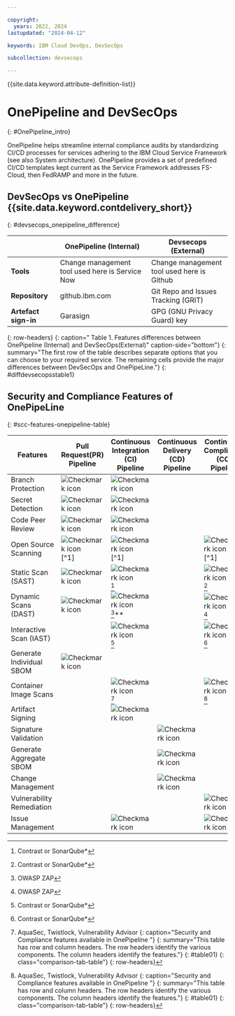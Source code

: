 ```yaml
---

copyright:
  years: 2022, 2024
lastupdated: "2024-04-12"

keywords: IBM Cloud DevOps, DevSecOps

subcollection: devsecops

---
```


{{site.data.keyword.attribute-definition-list}}

# OnePipeline and DevSecOps
{: #OnePipeline_intro}

OnePipeline helps streamline internal compliance audits by standardizing CI/CD processes for services adhering to the IBM Cloud Service Framework (see also System architecture). OnePipeline provides a set of predefined CI/CD templates kept current as the Service Framework addresses FS-Cloud, then FedRAMP and more in the future.


## DevSecOps vs OnePipeline {{site.data.keyword.contdelivery_short}}
{: #devsecops_onepipeline_difference}

|                    | OnePipeline (Internal)                                                      | Devsecops (External)                |
|--------------------|--------------------------------------------------------------------------------------|-----------------------------------------------------|
| **Tools**          | Change management tool used here is Service Now                                   | Change management tool used here is  Github  |
| **Repository**     | github.ibm.com                         |  Git Repo and Issues Tracking (GRIT)                                    |
| **Artefact sign-in**       |   Garasign   |GPG (GNU Privacy Guard) key|
{: row-headers}
{: caption=" Table 1. Features differences between OnePipeline (Internal) and DevSecOps(External)" caption-side="bottom"}
{: summary="The first row of the table describes separate options that you can choose to your required service. The remaining cells provide the major differences between DevSecOps and OnePipeLine."}
{: #diffdevsecopsstable1}



## Security and Compliance Features of OnePipeLine
{: #scc-features-onepipeline-table}

| Features | Pull Request(PR) Pipeline  | Continuous Integration (CI) Pipeline  | Continuous Delivery (CD) Pipeline   |Continuous Compliance (CC) Pipeline |
|-----|-----|-----|-----|-----|
| Branch Protection | ![Checkmark icon](../icons/checkmark-icon.svg) | ![Checkmark icon](../icons/checkmark-icon.svg) |  |  |
| Secret Detection | ![Checkmark icon](../icons/checkmark-icon.svg) | ![Checkmark icon](../icons/checkmark-icon.svg) |  |  |
| Code Peer Review| ![Checkmark icon](../icons/checkmark-icon.svg) | ![Checkmark icon](../icons/checkmark-icon.svg) |  |  |
| Open Source Scanning | ![Checkmark icon](../icons/checkmark-icon.svg) [^1] | ![Checkmark icon](../icons/checkmark-icon.svg) [^1] | | ![Checkmark icon](../icons/checkmark-icon.svg) [^1] |
| Static Scan (SAST) | ![Checkmark icon](../icons/checkmark-icon.svg) | ![Checkmark icon](../icons/checkmark-icon.svg) [^tabletext2] | | ![Checkmark icon](../icons/checkmark-icon.svg) [^tabletext2]  |
| Dynamic Scans (DAST) | ![Checkmark icon](../icons/checkmark-icon.svg) | ![Checkmark icon](../icons/checkmark-icon.svg) [^tabletext3]**  | | ![Checkmark icon](../icons/checkmark-icon.svg) [^tabletext3]  |
| Interactive Scan (IAST) | | ![Checkmark icon](../icons/checkmark-icon.svg) [^tabletext2]  | | ![Checkmark icon](../icons/checkmark-icon.svg) [^tabletext2] |
| Generate Individual SBOM | ![Checkmark icon](../icons/checkmark-icon.svg) | | |  |
| Container Image Scans | | ![Checkmark icon](../icons/checkmark-icon.svg) [^tabletext4]| | ![Checkmark icon](../icons/checkmark-icon.svg) [^tabletext4] |
| Artifact Signing | | ![Checkmark icon](../icons/checkmark-icon.svg) | | |
| Signature Validation | | | ![Checkmark icon](../icons/checkmark-icon.svg) |  |
| Generate Aggregate SBOM | | | ![Checkmark icon](../icons/checkmark-icon.svg) |  |
| Change Management| | | ![Checkmark icon](../icons/checkmark-icon.svg) |  |
| Vulnerability Remediation | | | | ![Checkmark icon](../icons/checkmark-icon.svg) |
| Issue Management | | ![Checkmark icon](../icons/checkmark-icon.svg)| | ![Checkmark icon](../icons/checkmark-icon.svg) |

[^tabletext]:Code Risk Analyzer, Mend.

[^tabletext2]: Contrast or SonarQube*

[^tabletext3]: OWASP ZAP

[^tabletext4]: AquaSec, Twistlock, Vulnerability Advisor
{: caption="Security and Compliance features available in OnePipeline "}
{: summary="This table has row and column headers. The row headers identify the various components. The column headers identify the features."}
{: #table01}
{: class="comparison-tab-table"}
{: row-headers}
